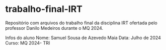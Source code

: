 # trabalho-final-IRT
Repositório com arquivos do trabalho final da disciplina IRT ofertada pelo professor Danilo Medeiros durante o MQ 2024.

Infos do aluno
Nome: Samuel Sousa de Azevedo Maia
Data: Julho de 2024
Curso: MQ 2024- TRI
